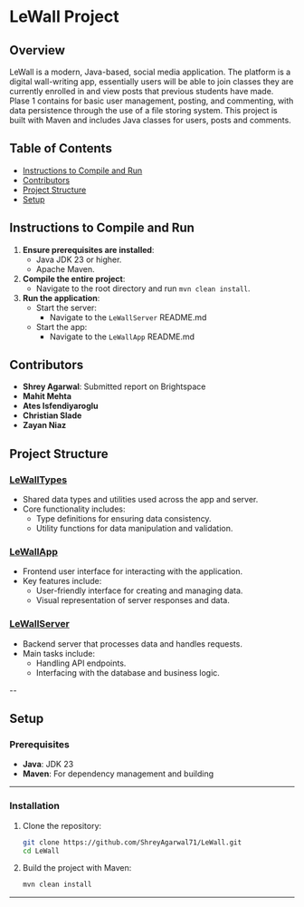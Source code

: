 # LeWall Project

## Overview

LeWall is a modern, Java-based, social media application. The platform is a digital wall-writing app, essentially users will be able to join classes they are currently enrolled in and view posts that previous students have made. Plase 1 contains for basic user management, posting, and commenting, with data persistence through the use of a file storing system. This project is built with Maven and includes Java classes for users, posts and comments.

## Table of Contents

- [Instructions to Compile and Run](#Instructions-to-Compile-and-Run)
- [Contributors](#Contributors)
- [Project Structure](#Project-Structure)
- [Setup](#setup)

## Instructions to Compile and Run

1. **Ensure prerequisites are installed**:
   - Java JDK 23 or higher.
   - Apache Maven.
2. **Compile the entire project**:
   - Navigate to the root directory and run `mvn clean install`.
3. **Run the application**:
   - Start the server:
     - Navigate to the `LeWallServer` README.md
   - Start the app:
     - Navigate to the `LeWallApp` README.md

## Contributors

- **Shrey Agarwal**: Submitted report on Brightspace
- **Mahit Mehta**
- **Ates Isfendiyaroglu**
- **Christian Slade**
- **Zayan Niaz**

## Project Structure

### [LeWallTypes](./LeWallTypes/README.md)

- Shared data types and utilities used across the app and server.
- Core functionality includes:
  - Type definitions for ensuring data consistency.
  - Utility functions for data manipulation and validation.

### [LeWallApp](./LeWallApp/README.md)

- Frontend user interface for interacting with the application.
- Key features include:
  - User-friendly interface for creating and managing data.
  - Visual representation of server responses and data.

### [LeWallServer](./LeWallServer/README.md)

- Backend server that processes data and handles requests.
- Main tasks include:
  - Handling API endpoints.
  - Interfacing with the database and business logic.

--

## Setup

### Prerequisites

- **Java**: JDK 23
- **Maven**: For dependency management and building

---

### Installation

1. Clone the repository:
   ```bash
   git clone https://github.com/ShreyAgarwal71/LeWall.git
   cd LeWall
   ```
2. Build the project with Maven:
   ```bash
   mvn clean install
   ```

---
